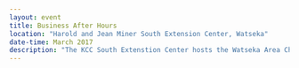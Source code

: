 ```yaml
---
layout: event
title: Business After Hours
location: "Harold and Jean Miner South Extension Center, Watseka"
date-time: March 2017
description: "The KCC South Extenstion Center hosts the Watseka Area Chamber  of Commerce for an evening reception to celebrate the college's 50th anniversary."
---
```

